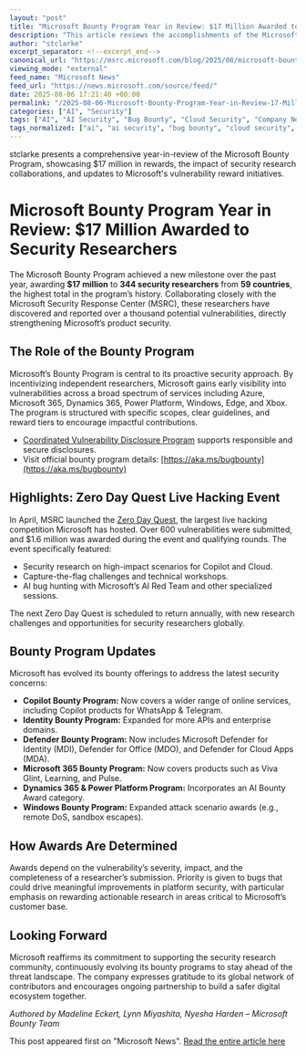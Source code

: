 ```yaml
---
layout: "post"
title: "Microsoft Bounty Program Year in Review: $17 Million Awarded to Security Researchers"
description: "This article reviews the accomplishments of the Microsoft Bounty Program for the past year, highlighting $17 million in rewards distributed to 344 security researchers from 59 countries. It covers program expansions, including those focused on AI and Copilot products, details of the Zero Day Quest live hacking event, and updates to several Microsoft bounty initiatives such as Defender, Identity, Dynamics 365, and Power Platform. The report emphasizes Microsoft’s commitment to proactive security through community engagement and bounty programs."
author: "stclarke"
excerpt_separator: <!--excerpt_end-->
canonical_url: "https://msrc.microsoft.com/blog/2025/08/microsoft-bounty-program-year-in-review-17-million-in-rewards/"
viewing_mode: "external"
feed_name: "Microsoft News"
feed_url: "https://news.microsoft.com/source/feed/"
date: 2025-08-06 17:21:40 +00:00
permalink: "/2025-08-06-Microsoft-Bounty-Program-Year-in-Review-17-Million-Awarded-to-Security-Researchers.html"
categories: ["AI", "Security"]
tags: ["AI", "AI Security", "Bug Bounty", "Cloud Security", "Company News", "Copilot Bounty Program", "Dynamics 365", "Identity Bounty Program", "Microsoft 365", "Microsoft Bounty Program", "Microsoft Defender", "MSRC", "News", "Power Platform", "Security", "Security Research", "Vulnerability Disclosure", "Windows", "Zero Day Quest"]
tags_normalized: ["ai", "ai security", "bug bounty", "cloud security", "company news", "copilot bounty program", "dynamics 365", "identity bounty program", "microsoft 365", "microsoft bounty program", "microsoft defender", "msrc", "news", "power platform", "security", "security research", "vulnerability disclosure", "windows", "zero day quest"]
---
```


stclarke presents a comprehensive year-in-review of the Microsoft Bounty Program, showcasing $17 million in rewards, the impact of security research collaborations, and updates to Microsoft's vulnerability reward initiatives.<!--excerpt_end-->

# Microsoft Bounty Program Year in Review: $17 Million Awarded to Security Researchers

The Microsoft Bounty Program achieved a new milestone over the past year, awarding **$17 million** to **344 security researchers** from **59 countries**, the highest total in the program’s history. Collaborating closely with the Microsoft Security Response Center (MSRC), these researchers have discovered and reported over a thousand potential vulnerabilities, directly strengthening Microsoft’s product security.

## The Role of the Bounty Program

Microsoft’s Bounty Program is central to its proactive security approach. By incentivizing independent researchers, Microsoft gains early visibility into vulnerabilities across a broad spectrum of services including Azure, Microsoft 365, Dynamics 365, Power Platform, Windows, Edge, and Xbox. The program is structured with specific scopes, clear guidelines, and reward tiers to encourage impactful contributions.

- [Coordinated Vulnerability Disclosure Program](https://www.microsoft.com/en-us/msrc/cvd) supports responsible and secure disclosures.
- Visit official bounty program details: [https://aka.ms/bugbounty](https://aka.ms/bugbounty)

## Highlights: Zero Day Quest Live Hacking Event

In April, MSRC launched the [Zero Day Quest](https://msrc.microsoft.com/blog/2024/11/securing-ai-and-cloud-with-the-zero-day-quest/), the largest live hacking competition Microsoft has hosted. Over 600 vulnerabilities were submitted, and $1.6 million was awarded during the event and qualifying rounds. The event specifically featured:

- Security research on high-impact scenarios for Copilot and Cloud.
- Capture-the-flag challenges and technical workshops.
- AI bug hunting with Microsoft’s AI Red Team and other specialized sessions.

The next Zero Day Quest is scheduled to return annually, with new research challenges and opportunities for security researchers globally.

## Bounty Program Updates

Microsoft has evolved its bounty offerings to address the latest security concerns:

- **Copilot Bounty Program:** Now covers a wider range of online services, including Copilot products for WhatsApp & Telegram.
- **Identity Bounty Program:** Expanded for more APIs and enterprise domains.
- **Defender Bounty Program:** Now includes Microsoft Defender for Identity (MDI), Defender for Office (MDO), and Defender for Cloud Apps (MDA).
- **Microsoft 365 Bounty Program:** Now covers products such as Viva Glint, Learning, and Pulse.
- **Dynamics 365 & Power Platform Program:** Incorporates an AI Bounty Award category.
- **Windows Bounty Program:** Expanded attack scenario awards (e.g., remote DoS, sandbox escapes).

## How Awards Are Determined

Awards depend on the vulnerability’s severity, impact, and the completeness of a researcher’s submission. Priority is given to bugs that could drive meaningful improvements in platform security, with particular emphasis on rewarding actionable research in areas critical to Microsoft’s customer base.

## Looking Forward

Microsoft reaffirms its commitment to supporting the security research community, continuously evolving its bounty programs to stay ahead of the threat landscape. The company expresses gratitude to its global network of contributors and encourages ongoing partnership to build a safer digital ecosystem together.

*Authored by Madeline Eckert, Lynn Miyashita, Nyesha Harden – Microsoft Bounty Team*

This post appeared first on "Microsoft News". [Read the entire article here](https://msrc.microsoft.com/blog/2025/08/microsoft-bounty-program-year-in-review-17-million-in-rewards/)
